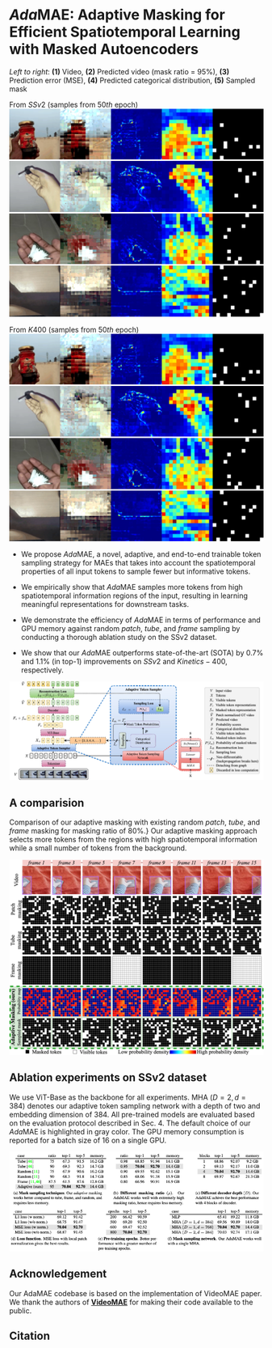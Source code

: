 # *Ada*MAE: Adaptive Masking for Efficient Spatiotemporal Learning with Masked Autoencoders

*Left to right*: **(1)** Video, **(2)** Predicted video (mask ratio = 95%), **(3)** Prediction error (MSE), **(4)** Predicted categorical distribution, **(5)** Sampled mask

From $SSv2$ (samples from $50th$ epoch)
![mask-vis-ssv2-1](figs/adamae-mask-vis-1.gif)
![mask-vis-ssv2-2](figs/adamae-mask-vis-6.gif)
![mask-vis-ssv2-3](figs/adamae-mask-vis-7.gif)
![mask-vis-ssv2-3](figs/adamae-mask-vis-8.gif)

From $K400$ (samples from $50th$ epoch)
![mask-vis-k400-1](figs/adamae-mask-vis-1.gif)
![mask-vis-k400-2](figs/adamae-mask-vis-6.gif)
![mask-vis-k400-3](figs/adamae-mask-vis-7.gif)
![mask-vis-k400-3](figs/adamae-mask-vis-8.gif)


- We propose *Ada*MAE, a novel, adaptive, and end-to-end trainable token sampling strategy for MAEs that takes into account the spatiotemporal properties of all input tokens to sample fewer but informative tokens.

- We empirically show that *Ada*MAE samples more tokens from high spatiotemporal information regions of the input, resulting in learning meaningful representations for downstream tasks.

- We demonstrate the efficiency of *Ada*MAE in terms of performance and GPU memory against random *patch*, *tube*, and *frame* sampling by conducting a thorough ablation study on the SSv2 dataset.

- We show that our *Ada*MAE outperforms state-of-the-art (SOTA) by $0.7\%$ and $1.1\%$ (in top-1) improvements on $SSv2$ and $Kinetics-400$, respectively.

![mask-vis-1](figs/adamae-intro-fig.jpeg)


## A comparision

Comparison of our adaptive masking with existing random *patch*, *tube*, and *frame* masking for masking ratio of 80\%.} Our adaptive masking approach selects more tokens from the regions with high spatiotemporal information while a small number of tokens from the background.

![mask-type-comp](figs/adamae-mask-types.jpeg)

## Ablation experiments on SSv2 dataset

We use ViT-Base as the backbone for all experiments. MHA $(D=2, d=384)$ denotes our adaptive token sampling network with a depth of two and embedding dimension of $384$.  All pre-trained models are evaluated based on the evaluation protocol described in Sec. 4. The default choice of our *Ada*MAE is highlighted in gray color. The GPU memory consumption is reported for a batch size of 16 on a single GPU.

![ssv2-ablations](figs/adamae-ablations.png)


## Acknowledgement
Our AdaMAE codebase is based on the implementation of VideoMAE paper. We thank the authors of [**VideoMAE**](https://github.com/MCG-NJU/VideoMAE.git) for making their code available to the public.


## Citation
```
```
